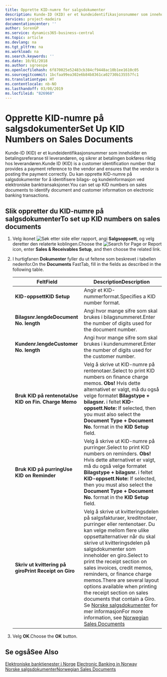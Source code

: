 ```yaml
---
title: Opprette KID-numre for salgsdokumenter
description: Kunde-ID (KID) er et kundeidentifikasjonsnummer som inneholder en betalingsreferanse til leverandøren, og sikrer at betalingen bokføres riktig hos leverandøren.
services: project-madeira
documentationcenter: ''
author: SorenGP
ms.service: dynamics365-business-central
ms.topic: article
ms.devlang: na
ms.tgt_pltfrm: na
ms.workload: na
ms.search.keywords: ''
ms.date: 10/01/2018
ms.author: sgroespe
ms.openlocfilehash: 6f870025e52483cb384cf9448ac10b1ee1610c05
ms.sourcegitcommit: 1bcfaa99ea302e6b84b8361ca02730b135557fc1
ms.translationtype: HT
ms.contentlocale: nb-NO
ms.lasthandoff: 03/08/2019
ms.locfileid: "826968"
---
```

# <a name="set-up-kid-numbers-on-sales-documents"></a><span data-ttu-id="c7f69-103">Opprette KID-numre på salgsdokumenter</span><span class="sxs-lookup"><span data-stu-id="c7f69-103">Set Up KID Numbers on Sales Documents</span></span>
<span data-ttu-id="c7f69-104">Kunde-ID (KID) er et kundeidentifikasjonsnummer som inneholder en betalingsreferanse til leverandøren, og sikrer at betalingen bokføres riktig hos leverandøren.</span><span class="sxs-lookup"><span data-stu-id="c7f69-104">Kunde ID (KID) is a customer identification number that provides a payment reference to the vendor and ensures that the vendor is posting the payment correctly.</span></span> <span data-ttu-id="c7f69-105">Du kan opprette KID-numre på salgsdokumenter for å identifisere bilags- og kundeinformasjon ved elektroniske banktransaksjoner.</span><span class="sxs-lookup"><span data-stu-id="c7f69-105">You can set up KID numbers on sales documents to identify document and customer information on electronic banking transactions.</span></span>  

## <a name="to-set-up-kid-numbers-on-sales-documents"></a><span data-ttu-id="c7f69-106">Slik oppretter du KID-numre på salgsdokumenter</span><span class="sxs-lookup"><span data-stu-id="c7f69-106">To set up KID numbers on sales documents</span></span>  

1.  <span data-ttu-id="c7f69-107">Velg ikonet ![Søk etter side eller rapport](../../media/ui-search/search_small.png "Søk etter side eller rapport"), angi **Salgsoppsett**, og velg deretter den relaterte koblingen.</span><span class="sxs-lookup"><span data-stu-id="c7f69-107">Choose the ![Search for Page or Report](../../media/ui-search/search_small.png "Search for Page or Report icon") icon, enter **Sales & Receivables Setup**, and then choose the related link.</span></span>  
2.  <span data-ttu-id="c7f69-108">I hurtigfanen **Dokumenter** fyller du ut feltene som beskrevet i tabellen nedenfor.</span><span class="sxs-lookup"><span data-stu-id="c7f69-108">On the **Documents** FastTab, fill in the fields as described in the following table.</span></span>  

    |<span data-ttu-id="c7f69-109">Felt</span><span class="sxs-lookup"><span data-stu-id="c7f69-109">Field</span></span>|<span data-ttu-id="c7f69-110">Description</span><span class="sxs-lookup"><span data-stu-id="c7f69-110">Description</span></span>|  
    |---------------------------------|---------------------------------------|  
    |<span data-ttu-id="c7f69-111">**KID-oppsett**</span><span class="sxs-lookup"><span data-stu-id="c7f69-111">**KID Setup**</span></span>|<span data-ttu-id="c7f69-112">Angir et KID-nummerformat.</span><span class="sxs-lookup"><span data-stu-id="c7f69-112">Specifies a KID number format.</span></span>|  
    |<span data-ttu-id="c7f69-113">**Bilagsnr.lengde**</span><span class="sxs-lookup"><span data-stu-id="c7f69-113">**Document No. length**</span></span>|<span data-ttu-id="c7f69-114">Angi hvor mange sifre som skal brukes i bilagsnummeret.</span><span class="sxs-lookup"><span data-stu-id="c7f69-114">Enter the number of digits used for the document number.</span></span>|  
    |<span data-ttu-id="c7f69-115">**Kundenr.lengde**</span><span class="sxs-lookup"><span data-stu-id="c7f69-115">**Customer No. length**</span></span>|<span data-ttu-id="c7f69-116">Angi hvor mange sifre som skal brukes i kundenummeret.</span><span class="sxs-lookup"><span data-stu-id="c7f69-116">Enter the number of digits used for the customer number.</span></span>|  
    |<span data-ttu-id="c7f69-117">**Bruk KID på rentenota**</span><span class="sxs-lookup"><span data-stu-id="c7f69-117">**Use KID on Fin. Charge Memo**</span></span>|<span data-ttu-id="c7f69-118">Velg å skrive ut KID-numre på rentenotaer.</span><span class="sxs-lookup"><span data-stu-id="c7f69-118">Select to print KID numbers on finance charge memos.</span></span> <span data-ttu-id="c7f69-119">**Obs!**  Hvis dette alternativet er valgt, må du også velge formatet **Bilagstype + bilagsnr.** i feltet **KID-oppsett**.</span><span class="sxs-lookup"><span data-stu-id="c7f69-119">**Note:**  If selected, then you must also select the **Document Type + Document No.** format in the **KID Setup** field.</span></span>|  
    |<span data-ttu-id="c7f69-120">**Bruk KID på purring**</span><span class="sxs-lookup"><span data-stu-id="c7f69-120">**Use KID on Reminder**</span></span>|<span data-ttu-id="c7f69-121">Velg å skrive ut KID-numre på purringer.</span><span class="sxs-lookup"><span data-stu-id="c7f69-121">Select to print KID numbers on reminders.</span></span> <span data-ttu-id="c7f69-122">**Obs!**  Hvis dette alternativet er valgt, må du også velge formatet **Bilagstype + bilagsnr.** i feltet **KID-oppsett**.</span><span class="sxs-lookup"><span data-stu-id="c7f69-122">**Note:**  If selected, then you must also select the **Document Type + Document No.** format in the **KID Setup** field.</span></span>|  
    |<span data-ttu-id="c7f69-123">**Skriv ut kvittering på giro**</span><span class="sxs-lookup"><span data-stu-id="c7f69-123">**Print Receipt on Giro**</span></span>|<span data-ttu-id="c7f69-124">Velg å skrive ut kvitteringsdelen på salgsfakturaer, kreditnotaer, purringer eller rentenotaer. Du kan velge mellom flere ulike oppsettalternativer når du skal skrive ut kvitteringsdelen på salgsdokumenter som inneholder en giro.</span><span class="sxs-lookup"><span data-stu-id="c7f69-124">Select to print the receipt section on sales invoices, credit memos, reminders, or finance charge memos.There are several layout options available when printing the receipt section on sales documents that contain a Giro.</span></span> <span data-ttu-id="c7f69-125">Se [Norske salgsdokumenter](norwegian-sales-documents.md) for mer informasjon</span><span class="sxs-lookup"><span data-stu-id="c7f69-125">For more information, see [Norwegian Sales Documents](norwegian-sales-documents.md)</span></span>|  

3.  <span data-ttu-id="c7f69-126">Velg **OK**.</span><span class="sxs-lookup"><span data-stu-id="c7f69-126">Choose the **OK** button.</span></span>  

## <a name="see-also"></a><span data-ttu-id="c7f69-127">Se også</span><span class="sxs-lookup"><span data-stu-id="c7f69-127">See Also</span></span>  
 <span data-ttu-id="c7f69-128">[Elektroniske banktjenester i Norge](electronic-banking-in-norway.md) </span><span class="sxs-lookup"><span data-stu-id="c7f69-128">[Electronic Banking in Norway](electronic-banking-in-norway.md) </span></span>  
 [<span data-ttu-id="c7f69-129">Norske salgsdokumenter</span><span class="sxs-lookup"><span data-stu-id="c7f69-129">Norwegian Sales Documents</span></span>](norwegian-sales-documents.md)
